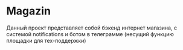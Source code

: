 # Magazin
Данный проект представляет собой бэкенд интернет магазина, c системой notifications и ботом в телеграмме (несущий функцию площадки для тех-поддержки)

